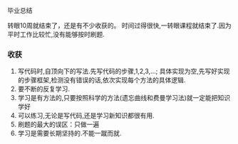 毕业总结

转眼10周就结束了，还是有不少收获的。
时间过得很快,一转眼课程就结束了.因为平时工作比较忙,没有能够按时刷题.

### 收获
1. 写代码时,自顶向下的写法.先写代码的步骤,1,2,3,...; 具体实现为空,先写好实现的步骤框架,检测没有错误的话,依次实现每个方法的具体逻辑.
2. 要不断的反复学习.
3. 学习是有方法的,只要按照科学的方法(遗忘曲线和费曼学习法)就一定能把知识学好
4. 可以练习,无论是写代码,还是学习新知识都很有用.
5. 刷题的最大的误区：只做一遍
6. 学习是需要长期坚持的.不能一蹴而就.
